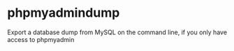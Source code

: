 # phpmyadmindump
Export a database dump from MySQL on the command line, if you only have access to phpmyadmin
